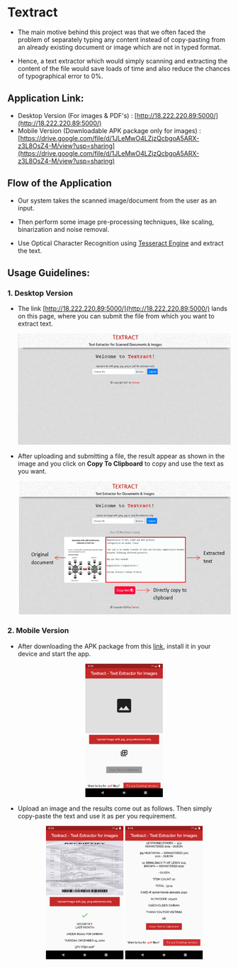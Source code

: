 # Textract

* The main motive behind this project was that we often faced the problem of separately typing any content instead of copy-pasting from an already existing document or image which are not in typed format.

* Hence, a text extractor which would simply scanning and extracting the content of the file would save loads of time and also reduce the chances of typographical error to 0%.

## Application Link:

* Desktop Version (For images & PDF's) : [http://18.222.220.89:5000/](http://18.222.220.89:5000/)
* Mobile Version (Downloadable APK package only for images) : [https://drive.google.com/file/d/1JLeMwO4LZjzQcbgoA5ARX-z3L8OsZ4-M/view?usp=sharing](https://drive.google.com/file/d/1JLeMwO4LZjzQcbgoA5ARX-z3L8OsZ4-M/view?usp=sharing)

## Flow of the Application

* Our system takes the scanned image/document from the user as an input.

* Then perform some image pre-processing techniques, like scaling, binarization and noise removal.

* Use Optical Character Recognition using [Tesseract Engine](https://github.com/tesseract-ocr/tesseract) and extract the text.


## Usage Guidelines:

### 1. Desktop Version

* The link [http://18.222.220.89:5000/](http://18.222.220.89:5000/) lands on this page, where you can submit the file from which you want to extract text.
  <p>
    <img src="https://github.com/simranbiswas/Textract/blob/main/images/intro.PNG" width="500" height="250" title="intro">
  </p>
  
* After uploading and submitting a file, the result appear as shown in the image and you click on **Copy To Clipboard** to copy and use the text as you want. 
  <p>
    <img src="https://github.com/simranbiswas/Textract/blob/main/images/Capture.PNG" width="500" height="300" title="capt">
  </p>
  
  
### 2. Mobile Version

* After downloading the APK package from this [link](https://drive.google.com/file/d/1JLeMwO4LZjzQcbgoA5ARX-z3L8OsZ4-M/view?usp=sharing), install it in your device and start the app.
  <p align="center">
    <img src="https://github.com/simranbiswas/Textract/blob/main/images/app.png" width="175" height="300" title="app">
  </p>
  
* Upload an image and the results come out as follows. Then simply copy-paste the text and use it as per you requirement.
  <p align="center">
    <img src="https://github.com/simranbiswas/Textract/blob/main/images/result.png" width="175" height="300" title="result">
    
     <img src="https://github.com/simranbiswas/Textract/blob/main/images/cc.png" width="175" height="300" title="cc">
  </p>
  
  
  
  
  
